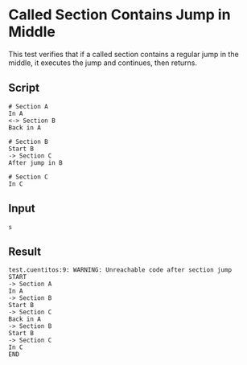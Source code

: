 # Called Section Contains Jump in Middle

This test verifies that if a called section contains a regular jump in the middle, it executes the jump and continues, then returns.

## Script
```cuentitos
# Section A
In A
<-> Section B
Back in A

# Section B
Start B
-> Section C
After jump in B

# Section C
In C
```

## Input
```input
s
```

## Result
```result
test.cuentitos:9: WARNING: Unreachable code after section jump
START
-> Section A
In A
-> Section B
Start B
-> Section C
Back in A
-> Section B
Start B
-> Section C
In C
END
```

